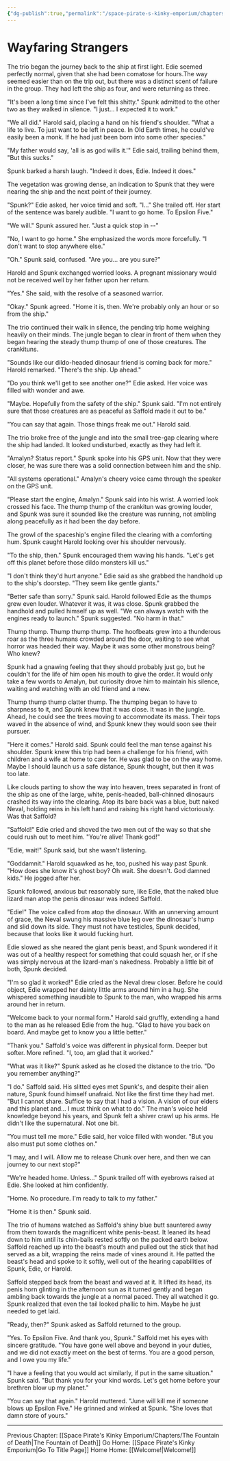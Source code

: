 ```yaml
---
{"dg-publish":true,"permalink":"/space-pirate-s-kinky-emporium/chapters/wayfaring-strangers/"}
---
```


# Wayfaring Strangers

The trio began the journey back to the ship at first light. Edie seemed perfectly normal, given that she had been comatose for hours.The way seemed easier than on the trip out, but there was a distinct scent of failure in the group. They had left the ship as four, and were returning as three. 

"It's been a long time since I've felt this shitty." Spunk admitted to the other two as they walked in silence. "I just... I expected it to work."

"We all did." Harold said, placing a hand on his friend's shoulder. "What a life to live. To just want to be left in peace. In Old Earth times, he could've easily been a monk. If he had just been born into some other species." 

"My father would say, 'all is as god wills it.'" Edie said, trailing behind them, "But this sucks." 

Spunk barked a harsh laugh. "Indeed it does, Edie. Indeed it does." 

The vegetation was growing dense, an indication to Spunk that they were nearing the ship and the next point of their journey. 

"Spunk?" Edie asked, her voice timid and soft. "I..." She trailed off. Her start of the sentence was barely audible. "I want to go home. To Epsilon Five."

"We will." Spunk assured her. "Just a quick stop in --" 

"No, I want to go home." She emphasized the words more forcefully. "I don't want to stop anywhere else."

"Oh." Spunk said, confused. "Are you... are you sure?" 

Harold and Spunk exchanged worried looks. A pregnant missionary would not be received well by her father upon her return. 

"Yes." She said, with the resolve of a seasoned warrior. 

"Okay." Spunk agreed. "Home it is, then. We're probably only an hour or so from the ship."

The trio continued their walk in silence, the pending trip home weighing heavily on their minds. The jungle began to clear in front of them when they began hearing the steady thump thump of one of those creatures. The crankituns. 

"Sounds like our dildo-headed dinosaur friend is coming back for more." Harold remarked. "There's the ship. Up ahead." 

"Do you think we'll get to see another one?" Edie asked. Her voice was filled with wonder and awe. 

"Maybe. Hopefully from the safety of the ship." Spunk said. "I'm not entirely sure that those creatures are as peaceful as Saffold made it out to be." 

"You can say that again. Those things freak me out." Harold said. 

The trio broke free of the jungle and into the small tree-gap clearing where the ship had landed. It looked undisturbed, exactly as they had left it. 

"Amalyn? Status report." Spunk spoke into his GPS unit. Now that they were closer, he was sure there was a solid connection between him and the ship. 

"All systems operational." Amalyn's cheery voice came through the speaker on the GPS unit.

"Please start the engine, Amalyn." Spunk said into his wrist. A worried look crossed his face. The thump thump of the crankitun was growing louder, and Spunk was sure it sounded like the creature was running, not ambling along peacefully as it had been the day before. 

The growl of the spaceship's engine filled the clearing with a comforting hum. Spunk caught Harold looking over his shoulder nervously. 

"To the ship, then." Spunk encouraged them waving his hands. "Let's get off this planet before those dildo monsters kill us." 

"I don't think they'd hurt anyone." Edie said as she grabbed the handhold up to the ship's doorstep. "They seem like gentle giants." 

"Better safe than sorry." Spunk said. Harold followed Edie as the thumps grew even louder. Whatever it was, it was close. Spunk grabbed the handhold and pulled himself up as well. "We can always watch with the engines ready to launch." Spunk suggested. "No harm in that." 

Thump thump. Thump thump thump. The hoofbeats grew into a thunderous roar as the three humans crowded around the door, waiting to see what horror was headed their way. Maybe it was some other monstrous being? Who knew? 

Spunk had a gnawing feeling that they should probably just go, but he couldn't for the life of him open his mouth to give the order. It would only take a few words to Amalyn, but curiosity drove him to maintain his silence, waiting and watching with an old friend and a new. 

Thump thump thump clatter thump. The thumping began to have to sharpness to it, and Spunk knew that it was close. It was in the jungle. Ahead, he could see the trees moving to accommodate its mass. Their tops waved in the absence of wind, and Spunk knew they would soon see their pursuer. 

"Here it comes." Harold said. Spunk could feel the man tense against his shoulder. Spunk knew this trip had been a challenge for his friend, with children and a wife at home to care for. He was glad to be on the way home. Maybe I should launch us a safe distance, Spunk thought, but then it was too late. 

Like clouds parting to show the way into heaven, trees separated in front of the ship as one of the large, white, penis-headed, ball-chinned dinosaurs crashed its way into the clearing. Atop its bare back was a blue, butt naked Neval, holding reins in his left hand and raising his right hand victoriously. Was that Saffold? 

"Saffold!" Edie cried and shoved the two men out of the way so that she could rush out to meet him. "You're alive! Thank god!" 

"Edie, wait!" Spunk said, but she wasn't listening. 

"Goddamnit." Harold squawked as he, too, pushed his way past Spunk. "How does she know it's ghost boy? Oh wait. She doesn't. God damned kids." He jogged after her. 

Spunk followed, anxious but reasonably sure, like Edie, that the naked blue lizard man atop the penis dinosaur was indeed Saffold. 

"Edie!" The voice called from atop the dinosaur. With an unnerving amount of grace, the Neval swung his massive blue leg over the dinosaur's hump and slid down its side. They must not have testicles, Spunk decided, because that looks like it would fucking hurt. 

Edie slowed as she neared the giant penis beast, and Spunk wondered if it was out of a healthy respect for something that could squash her, or if she was simply nervous at the lizard-man's nakedness. Probably a little bit of both, Spunk decided. 

"I'm so glad it worked!" Edie cried as the Neval drew closer. Before he could object, Edie wrapped her dainty little arms around him in a hug. She whispered something inaudible to Spunk to the man, who wrapped his arms around her in return. 

"Welcome back to your normal form." Harold said gruffly, extending a hand to the man as he released Edie from the hug. "Glad to have you back on board. And maybe get to know you a little better." 

"Thank you." Saffold's voice was different in physical form. Deeper but softer. More refined. "I, too, am glad that it worked." 

"What was it like?" Spunk asked as he closed the distance to the trio. "Do you remember anything?" 

"I do." Saffold said. His slitted eyes met Spunk's, and despite their alien nature, Spunk found himself unafraid. Not like the first time they had met. "But I cannot share. Suffice to say that I had a vision. A vision of our elders and this planet and... I must think on what to do." The man's voice held knowledge beyond his years, and Spunk felt a shiver crawl up his arms. He didn't like the supernatural. Not one bit. 

"You must tell me more." Edie said, her voice filled with wonder. "But you also must put some clothes on." 

"I may, and I will. Allow me to release Chunk over here, and then we can journey to our next stop?" 

"We're headed home. Unless..." Spunk trailed off with eyebrows raised at Edie. She looked at him confidently.

"Home. No procedure. I'm ready to talk to my father." 

"Home it is then." Spunk said. 

The trio of humans watched as Saffold's shiny blue butt sauntered away from them towards the magnificent white penis-beast. It leaned its head down to him until its chin-balls rested softly on the packed earth below. Saffold reached up into the beast's mouth and pulled out the stick that had served as a bit, wrapping the reins made of vines around it. He patted the beast's head and spoke to it softly, well out of the hearing capabilities of Spunk, Edie, or Harold. 

Saffold stepped back from the beast and waved at it. It lifted its head, its penis horn glinting in the afternoon sun as it turned gently and began ambling back towards the jungle at a normal paced. They all watched it go. Spunk realized that even the tail looked phallic to him. Maybe he just needed to get laid. 

"Ready, then?" Spunk asked as Saffold returned to the group. 

"Yes. To Epsilon Five. And thank you, Spunk." Saffold met his eyes with sincere gratitude. "You have gone well above and beyond in your duties, and we did not exactly meet on the best of terms. You are a good person, and I owe you my life."

"I have a feeling that you would act similarly, if put in the same situation." Spunk said. "But thank you for your kind words. Let's get home before your brethren blow up my planet." 

"You can say that again." Harold muttered. "June will kill me if someone blows up Epsilon Five."  He grinned and winked at Spunk. "She loves that damn store of yours." 


---
Previous Chapter: [[Space Pirate's Kinky Emporium/Chapters/The Fountain of Death\|The Fountain of Death]]
Go Home: [[Space Pirate's Kinky Emporium\|Go To Title Page]]
Home Home: [[Welcome!\|Welcome!]]
  

